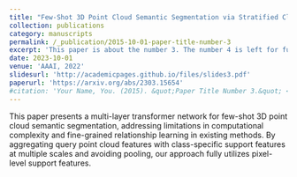 ```yaml
---
title: "Few-Shot 3D Point Cloud Semantic Segmentation via Stratified Class-Specific Attention Based Transformer Network"
collection: publications
category: manuscripts
permalink: /_publication/2015-10-01-paper-title-number-3
excerpt: 'This paper is about the number 3. The number 4 is left for future work.'
date: 2023-10-01
venue: 'AAAI, 2022'
slidesurl: 'http://academicpages.github.io/files/slides3.pdf'
paperurl: 'https://arxiv.org/abs/2303.15654'
#citation: 'Your Name, You. (2015). &quot;Paper Title Number 3.&quot; <i>Journal 1</i>. 1(3).'
---
```


This paper presents a multi-layer transformer network for few-shot 3D point cloud semantic segmentation, addressing limitations in computational complexity and fine-grained relationship learning in existing methods. By aggregating query point cloud features with class-specific support features at multiple scales and avoiding pooling, our approach fully utilizes pixel-level support features.